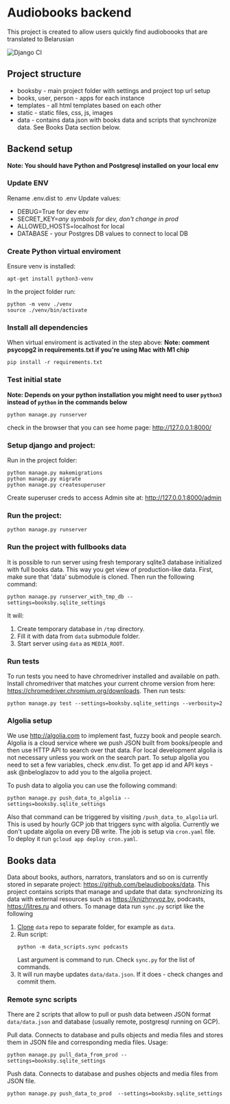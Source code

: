 # Audiobooks backend

This project is created to allow users quickly find audioboooks that are translated to Belarusian

![Django CI](https://github.com/belaudiobooks/website/actions/workflows/django.yml/badge.svg)

## Project structure
* booksby - main project folder with settings and project top url setup
* books, user, person - apps for each instance 
* templates - all html templates based on each other
* static - static files, css, js, images
* data - contains data.json with books data and scripts that synchronize data. See Books Data section below.

## Backend setup

**Note: You should have Python and Postgresql installed on your local env**

### Update ENV

Rename .env.dist to .env
Update values:
* DEBUG=True for dev env
* SECRET_KEY=_any symbols for dev, don't change in prod_
* ALLOWED_HOSTS=localhost for local
* DATABASE - your Postgres DB values to connect to local DB

### Create Python virtual enviroment

Ensure venv is installed:
```
apt-get install python3-venv
```

In the project folder run:
```
python -m venv ./venv
source ./venv/bin/activate
```

### Install all dependencies

When virtual enviroment is activated in the step above:
**Note: comment psycopg2 in requirements.txt if you're using Mac with M1 chip**
```
pip install -r requirements.txt
```

### Test initial state
**Note: Depends on your python installation you might need to user `python3` instead of `python` in the commands below**
```
python manage.py runserver
```
check in the browser that you can see home page: http://127.0.0.1:8000/

### Setup django and project:

Run in the project folder:
```
python manage.py makemigrations
python manage.py migrate
python manage.py createsuperuser
```
Create superuser creds to access Admin site at: http://127.0.0.1:8000/admin

### Run the project:
```
python manage.py runserver
```

### Run the project with fullbooks data
It is possible to run server using fresh temporary sqlite3 database initialized with full books data. This way you get view of production-like data. First, make sure that 'data' submodule is cloned. Then run the following command:

```shell
python manage.py runserver_with_tmp_db --settings=booksby.sqlite_settings
```

It will:
1. Create temporary database in `/tmp` directory.
2. Fill it with data from `data` submodule folder.
3. Start server using `data` as `MEDIA_ROOT`.

### Run tests

To run tests you need to have chromedriver installed and available on path. Install chromedriver that matches your current chrome version from here: https://chromedriver.chromium.org/downloads. Then run tests:

```shell
python manage.py test --settings=booksby.sqlite_settings --verbosity=2
```

### Algolia setup

We use http://algolia.com to implement fast, fuzzy book and people search. Algolia is a cloud service where we push JSON built from books/people and then use HTTP API to search over that data. For local development algolia is not necessary unless you work on the search part. To setup algolia you need to set a few variables, check .env.dist. To get app id and API keys - ask @nbeloglazov to add you to the algolia project. 

To push data to algolia you can use the following command:

```shell
python manage.py push_data_to_algolia --settings=booksby.sqlite_settings
```

Also that command can be triggered by visiting `/push_data_to_algolia` url. This is used by hourly GCP job that triggers sync with algolia. Currently we don't update algolia on every DB write. The job is setup via `cron.yaml` file. To deploy it run `gcloud app deploy cron.yaml`.

## Books data

Data about books, authors, narrators, translators and so on is currently stored in separate project: https://github.com/belaudiobooks/data. This project contains scripts that manage and update that data: synchronizing its data with external resources such as https://knizhnyvoz.by, podcasts, https://litres.ru and others. To manage data run `sync.py` script like the following

1. [Clone](https://github.blog/2016-02-01-working-with-submodules/) `data` repo to separate folder, 
    for example as `data`.
2. Run script:
    ```shell
    python -m data_scripts.sync podcasts
    ```
    Last argument is command to run. Check `sync.py` for the list of commands.
3. It will run maybe updates `data/data.json`. If it does - check changes and commit them.

### Remote sync scripts

There are 2 scripts that allow to pull or push data between JSON format `data/data.json` and database (usually remote, postgresql running on GCP). 

Pull data. Connects to database and pulls objects and media files and stores them in JSON file and corresponding media files. Usage:

```shell
python manage.py pull_data_from_prod --settings=booksby.sqlite_settings
```

Push data. Connects to database and pushes objects and media files from JSON file.

```shell
python manage.py push_data_to_prod  --settings=booksby.sqlite_settings 
```